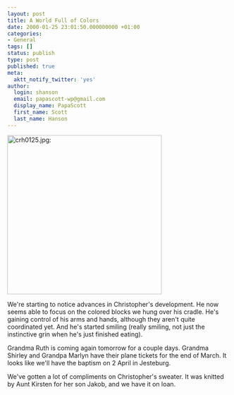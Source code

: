 ```yaml
---
layout: post
title: A World Full of Colors
date: 2000-01-25 23:01:50.000000000 +01:00
categories:
- General
tags: []
status: publish
type: post
published: true
meta:
  aktt_notify_twitter: 'yes'
author:
  login: shanson
  email: papascott-wp@gmail.com
  display_name: PapaScott
  first_name: Scott
  last_name: Hanson
---
```

<p><img src="https://www.papascott.de/wordpress/wp-content/uploads/2000/01/crh0125.jpg" height="361" width="350" border="0" alt="crh0125.jpg: " /></p>
<p>We're starting to notice advances in Christopher's development. He now seems able to focus on the colored blocks we hung over his cradle. He's gaining control of his arms and hands, although they aren't quite coordinated yet. And he's started smiling (really smiling, not just the instinctive grin when he's just finished eating).</p>
<p>Grandma Ruth is coming again tomorrow for a couple days. Grandma Shirley and Grandpa Marlyn have their plane tickets for the end of March. It looks like we'll have the baptism on 2 April in Jesteburg.</p>
<p>We've gotten a lot of compliments on Christopher's sweater. It was knitted by Aunt Kirsten for her son Jakob, and we have it on loan.</p>
